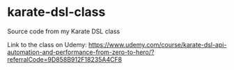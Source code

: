# karate-dsl-class
Source code from my Karate DSL class

Link to the class on Udemy: https://www.udemy.com/course/karate-dsl-api-automation-and-performance-from-zero-to-hero/?referralCode=9D858B912F18235A4CF8
